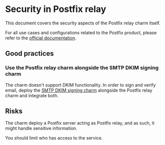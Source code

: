 <!-- vale Canonical.007-Headings-sentence-case = NO -->
# Security in Postfix relay
<!-- vale Canonical.007-Headings-sentence-case = YES -->

This document covers the security aspects of the Postfix relay charm itself.

For all use cases and configurations related to the Postfix product, please refer to the [official documentation](https://www.postfix.org/SMTPD_ACCESS_README.html).

## Good practices

<!-- vale Canonical.007-Headings-sentence-case = NO -->
### Use the Postfix relay charm alongside the SMTP DKIM signing charm
<!-- vale Canonical.007-Headings-sentence-case = YES -->

The charm doesn't support DKIM functionality. In order to sign and verify email, deploy the [SMTP DKIM signing charm](https://charmhub.io/smtp-dkim-signing) alongside the Postfix relay charm and integrate both.

## Risks

The charm deploy a Postfix server acting as Postfix relay, and as such, it might handle sensitive information.

You should limit who has access to the service.
